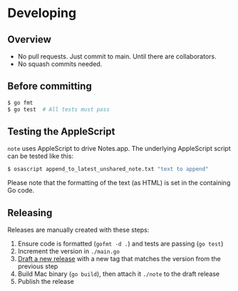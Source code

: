 # Developing

## Overview

- No pull requests. Just commit to main. Until there are collaborators.
- No squash commits needed.

## Before committing

```sh
$ go fmt
$ go test  # All tests must pass
```

## Testing the AppleScript

`note` uses AppleScript to drive Notes.app. The underlying AppleScript script can be tested like this:

```sh
$ osascript append_to_latest_unshared_note.txt "text to append"
```

Please note that the formatting of the text (as HTML) is set in the containing Go code.

## Releasing

Releases are manually created with these steps:

1. Ensure code is formatted (`gofmt -d .`) and tests are passing (`go test`)
2. Increment the version in `./main.go`
3. [Draft a new release](https://github.com/jbrudvik/note/releases/new) with a new tag that matches the version from the previous step
4. Build Mac binary (`go build`), then attach it `./note` to the draft release
5. Publish the release
